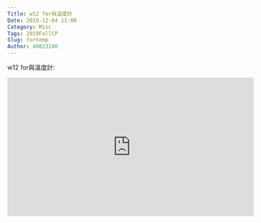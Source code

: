 ```yaml
---
Title: w12 for與溫度計
Date: 2019-12-04 11:00
Category: Misc
Tags: 2019FallCP
Slug: fortemp
Author: 40823246
---
```

w12 for與溫度計:
<iframe width="560" height="315" src="https://www.youtube.com/embed/W3BEj37WID0" frameborder="0" allow="accelerometer; autoplay; encrypted-media; gyroscope; picture-in-picture" allowfullscreen></iframe>